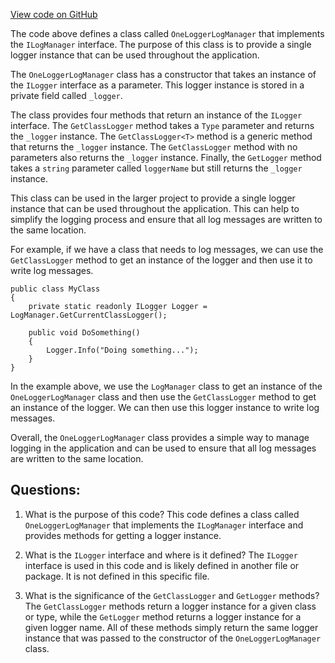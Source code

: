 [View code on GitHub](https://github.com/nethermindeth/nethermind/Nethermind.Logging/OneLoggerLogManager.cs)

The code above defines a class called `OneLoggerLogManager` that implements the `ILogManager` interface. The purpose of this class is to provide a single logger instance that can be used throughout the application. 

The `OneLoggerLogManager` class has a constructor that takes an instance of the `ILogger` interface as a parameter. This logger instance is stored in a private field called `_logger`. 

The class provides four methods that return an instance of the `ILogger` interface. The `GetClassLogger` method takes a `Type` parameter and returns the `_logger` instance. The `GetClassLogger<T>` method is a generic method that returns the `_logger` instance. The `GetClassLogger` method with no parameters also returns the `_logger` instance. Finally, the `GetLogger` method takes a `string` parameter called `loggerName` but still returns the `_logger` instance.

This class can be used in the larger project to provide a single logger instance that can be used throughout the application. This can help to simplify the logging process and ensure that all log messages are written to the same location. 

For example, if we have a class that needs to log messages, we can use the `GetClassLogger` method to get an instance of the logger and then use it to write log messages. 

```
public class MyClass
{
    private static readonly ILogger Logger = LogManager.GetCurrentClassLogger();

    public void DoSomething()
    {
        Logger.Info("Doing something...");
    }
}
```

In the example above, we use the `LogManager` class to get an instance of the `OneLoggerLogManager` class and then use the `GetClassLogger` method to get an instance of the logger. We can then use this logger instance to write log messages. 

Overall, the `OneLoggerLogManager` class provides a simple way to manage logging in the application and can be used to ensure that all log messages are written to the same location.
## Questions: 
 1. What is the purpose of this code?
   This code defines a class called `OneLoggerLogManager` that implements the `ILogManager` interface and provides methods for getting a logger instance.

2. What is the `ILogger` interface and where is it defined?
   The `ILogger` interface is used in this code and is likely defined in another file or package. It is not defined in this specific file.

3. What is the significance of the `GetClassLogger` and `GetLogger` methods?
   The `GetClassLogger` methods return a logger instance for a given class or type, while the `GetLogger` method returns a logger instance for a given logger name. All of these methods simply return the same logger instance that was passed to the constructor of the `OneLoggerLogManager` class.